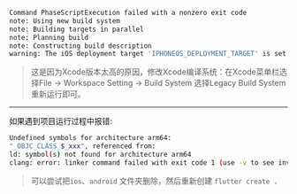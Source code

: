 
```sh
Command PhaseScriptExecution failed with a nonzero exit code
note: Using new build system
note: Building targets in parallel
note: Planning build
note: Constructing build description
warning: The iOS deployment target 'IPHONEOS_DEPLOYMENT_TARGET' is set to 4.3, but the range of supported deployment target versions is 8.0 to 13.5.99. (in target 'FMDB' from project 'Pods')
```

> 这是因为Xcode版本太高的原因，修改Xcode编译系统：在Xcode菜单栏选择File -> Workspace Setting -> Build System 选择Legacy Build System 重新运行即可。

--- 

如果遇到项目运行过程中报错:

```sh
Undefined symbols for architecture arm64:
"_OBJC_CLASS_$_xxx", referenced from:
ld: symbol(s) not found for architecture arm64
clang: error: linker command failed with exit code 1 (use -v to see invocation)
```

> 可以尝试把`ios`、`android` 文件夹删除，然后重新创建 `flutter create .`
